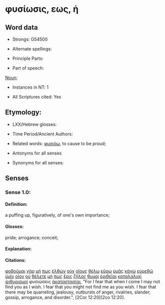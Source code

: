 # φυσίωσις, εως, ἡ

<!-- Status: S2=NeedsFinalCheck -->
<!-- Lexica used for edits: BDAG, FFM, LN, A-S -->

## Word data

* Strongs: G54500

* Alternate spellings:

* Principle Parts: 

* Part of speech: 

[Noun](http://ugg.readthedocs.io/en/latest/noun.html); 

* Instances in NT: 1

* All Scriptures cited: Yes

## Etymology: 

* LXX/Hebrew glosses: 

* Time Period/Ancient Authors: 

* Related words: [φυσιόω](../G54480/01.md), to cause to be proud;

* Antonyms for all senses

* Synonyms for all senses: 

## Senses 

### Sense 1.0:

#### Definition: 

a puffing up, figuratively, of one's own importance;

#### Glosses:

pride; arrogance; conceit;

#### Explanation:

#### Citations:

[φοβοῦμαι](../G53990/01.md) [γὰρ](../G10630/01.md) [μή](../G33610/01.md) [πως](../G99999/01.md) [ἐλθὼν](../G20640/01.md) [οὐχ](../G37560/01.md) [οἵους](../G36340/01.md) [θέλω](../G23090/01.md) [εὕρω](../G21470/01.md) [ὑμᾶς](../G47710/01.md) [κἀγὼ](../G25040/01.md) [εὑρεθῶ](../G21470/01.md) [ὑμῖν](../G47710/01.md) [οἷον](../G36340/01.md) [οὐ](../G37560/01.md) [θέλετε](../G23090/01.md) [μή](../G33610/01.md) [πως](../G99999/01.md) [ἔρις](../G20540/01.md) [ζῆλος](../G22050/01.md) [θυμοί](../G23720/01.md) [ἐριθεῖαι](../G20520/01.md) [καταλαλιαί](../G26360/01.md) [ψιθυρισμοί](../G55870/01.md) φυσιώσεις [ἀκαταστασίαι](../G01810/01.md), "For I fear that when I come I may not find you as I wish. I fear that you might not find me as you wish. I fear that there may be quarreling, jealousy, outbursts of anger, rivalries, slander, gossip, arrogance, and disorder.", [2Cor 12:20](2co 12:20). 
